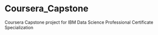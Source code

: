 # Coursera_Capstone
Coursera Capstone project for IBM Data Science Professional Certificate Specialization
